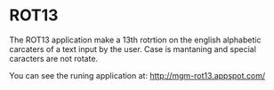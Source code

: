 # ROT13
The ROT13 application make a 13th rotrtion on the english alphabetic carcaters of a text input by the user.
Case is mantaning and special caracters are not rotate.

You can see the runing application at: http://mgm-rot13.appspot.com/
